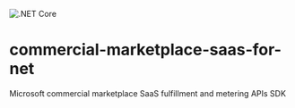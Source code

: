![.NET Core](https://github.com/Ercenk/commercial-marketplace-saas-for-net/workflows/.NET%20Core/badge.svg)

# commercial-marketplace-saas-for-net
 Microsoft commercial marketplace SaaS fulfillment and metering APIs SDK
